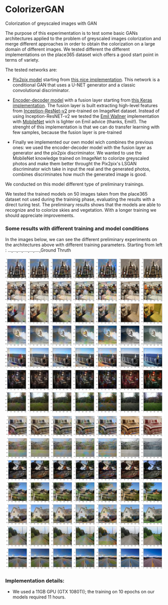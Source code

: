 # ColorizerGAN
Colorization of greyscaled images with GAN

The purpose of this experimentation is to test some basic GANs architectures applied to the problem of greyscaled images colorization and merge different approaches in order to obtain the colorization on a large domain of different images. 
We tested different the different implementations on the place365 dataset wich offers a good start point in terms of variety.

The tested networks are:

- [Pix2pix model](https://arxiv.org/abs/1611.07004) starting from [this nice implementation](https://github.com/eriklindernoren/Keras-GAN/blob/master/pix2pix/pix2pix.py).
  This network is a conditional GAN that uses a U-NET generator and a classic convolutional discriminator. 
  
  
- [Encoder-decoder model](https://github.com/baldassarreFe/deep-koalarization) with a fusion layer starting from [this Keras implementation](https://github.com/emilwallner/Coloring-greyscale-images/tree/master/Full-version). The fusion layer is built extracting high-level features from  [Inception-ResNet-v2](https://arxiv.org/abs/1602.07261) pre-trained on ImageNet dataset. Instead of using Inception-ResNET-v2 we tested the [Emil Wallner](https://github.com/emilwallner) implementation with [MobileNet](https://arxiv.org/abs/1704.04861) wich is lighter on Emil advice (thanks, Emil!). The strenght of this implementation is that we can do transfer learning with few samples, because the fusion layer is pre-trained

- Finally we implemented our own model wich combines the previous ones: we used the encoder-decoder model with the fusion layer as generator and the pix2pix discriminator. We wanted to use the MobileNet knowledge trained on ImageNet to colorize greyscaled photos and make them better throught the Pix2pix's LSGAN discriminator wich take in input the real and the generated photos, combines discriminates how much the generated image is good.

We conducted on this model different type of preliminary trainings.

We tested the trained models on 50 images taken from the place365 dataset not used during the traininig phase, evaluating the results with a direct turing test. 
The preliminary results shows that the models are able to recognize and to colorize skies and vegetation. With a longer training we should appreciate improvements.


### Some results with different training and model conditions
In the images below, we can see the different preliminary experiments on the architectures above with different training parameters.
Starting from left : ...,...,...,....,...,....,Ground Thruth

![alt text](https://github.com/C1AFFA/ColorizerGAN/blob/master/RESULTS/TEST-0-7.jpg "Preliminary testing results 1")
![alt text](https://github.com/C1AFFA/ColorizerGAN/blob/master/RESULTS/TEST-42-49.jpg "Preliminary testing results 2")


### Implementation details:
- We used a 11GB GPU (GTX 1080TI); the training on 10 epochs on our models required 11 hours.


